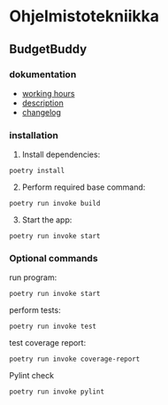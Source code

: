 # Ohjelmistotekniikka

## BudgetBuddy

### dokumentation

- [working hours](https://github.com/eveliinaalikoski/ohte-harjoitustyo/blob/master/dokumentaatio/tyoaikakirjanpito.md)
- [description](https://github.com/eveliinaalikoski/ohte-harjoitustyo/blob/master/dokumentaatio/vaatimusmaarittely.md)
- [changelog](https://github.com/eveliinaalikoski/ohte-harjoitustyo/blob/master/dokumentaatio/changelog.md)

### installation

1. Install dependencies:

```poetry install```

2. Perform required base command:

```poetry run invoke build```

3. Start the app:

```poetry run invoke start```

### Optional commands

run program:

```poetry run invoke start```

perform tests:

```poetry run invoke test```

test coverage report:

```poetry run invoke coverage-report```

Pylint check

```poetry run invoke pylint```

